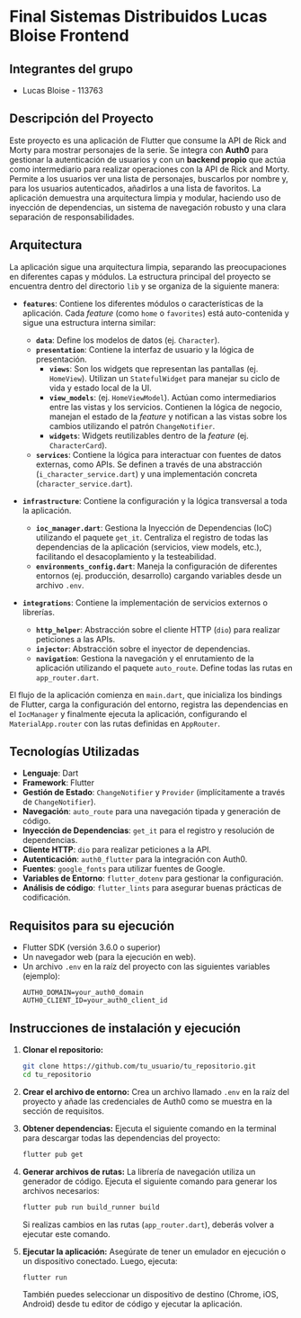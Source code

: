 # Final Sistemas Distribuidos Lucas Bloise Frontend

## Integrantes del grupo

- Lucas Bloise - 113763

## Descripción del Proyecto

Este proyecto es una aplicación de Flutter que consume la API de Rick and Morty para mostrar personajes de la serie. Se integra con **Auth0** para gestionar la autenticación de usuarios y con un **backend propio** que actúa como intermediario para realizar operaciones con la API de Rick and Morty. Permite a los usuarios ver una lista de personajes, buscarlos por nombre y, para los usuarios autenticados, añadirlos a una lista de favoritos. La aplicación demuestra una arquitectura limpia y modular, haciendo uso de inyección de dependencias, un sistema de navegación robusto y una clara separación de responsabilidades.

## Arquitectura

La aplicación sigue una arquitectura limpia, separando las preocupaciones en diferentes capas y módulos. La estructura principal del proyecto se encuentra dentro del directorio `lib` y se organiza de la siguiente manera:

- **`features`**: Contiene los diferentes módulos o características de la aplicación. Cada *feature* (como `home` o `favorites`) está auto-contenida y sigue una estructura interna similar:
    - **`data`**: Define los modelos de datos (ej. `Character`).
    - **`presentation`**: Contiene la interfaz de usuario y la lógica de presentación.
        - **`views`**: Son los widgets que representan las pantallas (ej. `HomeView`). Utilizan un `StatefulWidget` para manejar su ciclo de vida y estado local de la UI.
        - **`view_models`**: (ej. `HomeViewModel`). Actúan como intermediarios entre las vistas y los servicios. Contienen la lógica de negocio, manejan el estado de la *feature* y notifican a las vistas sobre los cambios utilizando el patrón `ChangeNotifier`.
        - **`widgets`**: Widgets reutilizables dentro de la *feature* (ej. `CharacterCard`).
    - **`services`**: Contiene la lógica para interactuar con fuentes de datos externas, como APIs. Se definen a través de una abstracción (`i_character_service.dart`) y una implementación concreta (`character_service.dart`).

- **`infrastructure`**: Contiene la configuración y la lógica transversal a toda la aplicación.
    - **`ioc_manager.dart`**: Gestiona la Inyección de Dependencias (IoC) utilizando el paquete `get_it`. Centraliza el registro de todas las dependencias de la aplicación (servicios, view models, etc.), facilitando el desacoplamiento y la testeabilidad.
    - **`environments_config.dart`**: Maneja la configuración de diferentes entornos (ej. producción, desarrollo) cargando variables desde un archivo `.env`.

- **`integrations`**: Contiene la implementación de servicios externos o librerías.
    - **`http_helper`**: Abstracción sobre el cliente HTTP (`dio`) para realizar peticiones a las APIs.
    - **`injector`**: Abstracción sobre el inyector de dependencias.
    - **`navigation`**: Gestiona la navegación y el enrutamiento de la aplicación utilizando el paquete `auto_route`. Define todas las rutas en `app_router.dart`.

El flujo de la aplicación comienza en `main.dart`, que inicializa los bindings de Flutter, carga la configuración del entorno, registra las dependencias en el `IocManager` y finalmente ejecuta la aplicación, configurando el `MaterialApp.router` con las rutas definidas en `AppRouter`.

## Tecnologías Utilizadas

- **Lenguaje**: Dart
- **Framework**: Flutter
- **Gestión de Estado**: `ChangeNotifier` y `Provider` (implícitamente a través de `ChangeNotifier`).
- **Navegación**: `auto_route` para una navegación tipada y generación de código.
- **Inyección de Dependencias**: `get_it` para el registro y resolución de dependencias.
- **Cliente HTTP**: `dio` para realizar peticiones a la API.
- **Autenticación**: `auth0_flutter` para la integración con Auth0.
- **Fuentes**: `google_fonts` para utilizar fuentes de Google.
- **Variables de Entorno**: `flutter_dotenv` para gestionar la configuración.
- **Análisis de código**: `flutter_lints` para asegurar buenas prácticas de codificación.

## Requisitos para su ejecución

- Flutter SDK (versión 3.6.0 o superior)
- Un navegador web (para la ejecución en web).
- Un archivo `.env` en la raíz del proyecto con las siguientes variables (ejemplo):
  ```
  AUTH0_DOMAIN=your_auth0_domain
  AUTH0_CLIENT_ID=your_auth0_client_id
  ```

## Instrucciones de instalación y ejecución

1.  **Clonar el repositorio:**
    ```bash
    git clone https://github.com/tu_usuario/tu_repositorio.git
    cd tu_repositorio
    ```

2.  **Crear el archivo de entorno:**
    Crea un archivo llamado `.env` en la raíz del proyecto y añade las credenciales de Auth0 como se muestra en la sección de requisitos.

3.  **Obtener dependencias:**
    Ejecuta el siguiente comando en la terminal para descargar todas las dependencias del proyecto:
    ```bash
    flutter pub get
    ```

4.  **Generar archivos de rutas:**
    La librería de navegación utiliza un generador de código. Ejecuta el siguiente comando para generar los archivos necesarios:
    ```bash
    flutter pub run build_runner build
    ```
    Si realizas cambios en las rutas (`app_router.dart`), deberás volver a ejecutar este comando.

5.  **Ejecutar la aplicación:**
    Asegúrate de tener un emulador en ejecución o un dispositivo conectado. Luego, ejecuta:
    ```bash
    flutter run
    ```
    También puedes seleccionar un dispositivo de destino (Chrome, iOS, Android) desde tu editor de código y ejecutar la aplicación.
